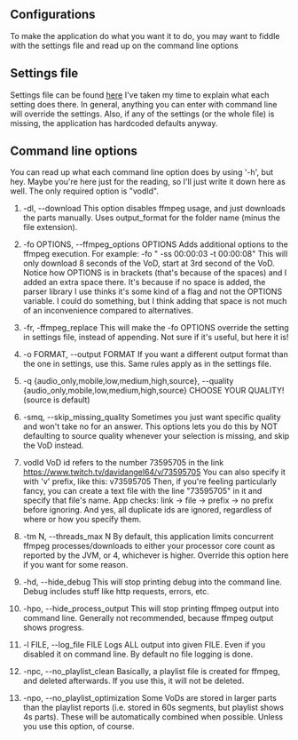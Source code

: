 ## Configurations

To make the application do what you want it to do, you may want to fiddle
with the settings file and read up on the command line options

## Settings file

Settings file can be found [here](copy/twitch-download.properties)
I've taken my time to explain what each setting does there.
In general, anything you can enter with command line will override the
settings. Also, if any of the settings (or the whole file) is missing,
the application has hardcoded defaults anyway.

## Command line options

You can read up what each command line option does by using '-h', but
hey. Maybe you're here just for the reading, so I'll just write it down
here as well. The only required option is "vodId".

1) -dl, --download
This option disables ffmpeg usage, and just downloads the parts manually.
Uses output_format for the folder name (minus the file extension).

2) -fo OPTIONS, --ffmpeg_options OPTIONS
Adds additional options to the ffmpeg execution. For example:
-fo " -ss 00:00:03 -t 00:00:08"
This will only download 8 seconds of the VoD, start at 3rd second of the
VoD.
Notice how OPTIONS is in brackets (that's because of the spaces) and I
added an extra space there. It's because if no space is added, the
parser library I use thinks it's some kind of a flag and not the OPTIONS
variable. I could do something, but I think adding that space is not
much of an inconvenience compared to alternatives.

3) -fr, -ffmpeg_replace
This will make the -fo OPTIONS override the setting in settings file,
instead of appending. Not sure if it's useful, but here it is!

4) -o FORMAT, --output FORMAT
If you want a different output format than the one in settings, use this.
Same rules apply as in the settings file.

5) -q {audio_only,mobile,low,medium,high,source}, --quality {audio_only,mobile,low,medium,high,source}
CHOOSE YOUR QUALITY! (source is default)

6) -smq, --skip_missing_quality
Sometimes you just want specific quality and won't take no for an answer.
This options lets you do this by NOT defaulting to source quality whenever
your selection is missing, and skip the VoD instead.

7) vodId
VoD id refers to the number 73595705 in the link
https://www.twitch.tv/davidangel64/v/73595705
You can also specify it with 'v' prefix, like this: v73595705
Then, if you're feeling particularly fancy, you can create a text file
with the line "73595705" in it and specify that file's name. App checks:
link -> file -> prefix -> no prefix before ignoring. And yes, all duplicate
ids are ignored, regardless of where or how you specify them.

8) -tm N, --threads_max N
By default, this application limits concurrent ffmpeg processes/downloads
to either your processor core count as reported by the JVM, or 4, whichever
is higher. Override this option here if you want for some reason.

9) -hd, --hide_debug
This will stop printing debug into the command line. Debug includes
stuff like http requests, errors, etc.

10) -hpo, --hide_process_output
This will stop printing ffmpeg output into command line. Generally not
recommended, because ffmpeg output shows progress.

11) -l FILE, --log_file FILE
Logs ALL output into given FILE. Even if you disabled it on command line.
By default no file logging is done.

12) -npc, --no_playlist_clean
Basically, a playlist file is created for ffmpeg, and deleted afterwards.
If you use this, it will not be deleted.

13) -npo, --no_playlist_optimization
Some VoDs are stored in larger parts than the playlist reports (i.e.
stored in 60s segments, but playlist shows 4s parts). These will be
automatically combined when possible. Unless you use this option, of
course.
